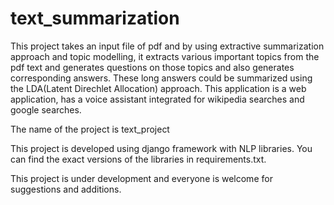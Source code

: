 # text_summarization
This project takes an input file of pdf and by using extractive summarization approach and topic modelling, it extracts various important topics from the pdf text and generates questions on those topics and also generates corresponding answers. These long answers could be summarized using the LDA(Latent Direchlet Allocation) approach. This application is a web application, has a voice assistant integrated for wikipedia searches and google searches.

The name of the project is text_project

This project is developed using django framework with NLP libraries. You can find the exact versions of the libraries in requirements.txt. 

This project is under development and everyone is welcome for suggestions and additions.
